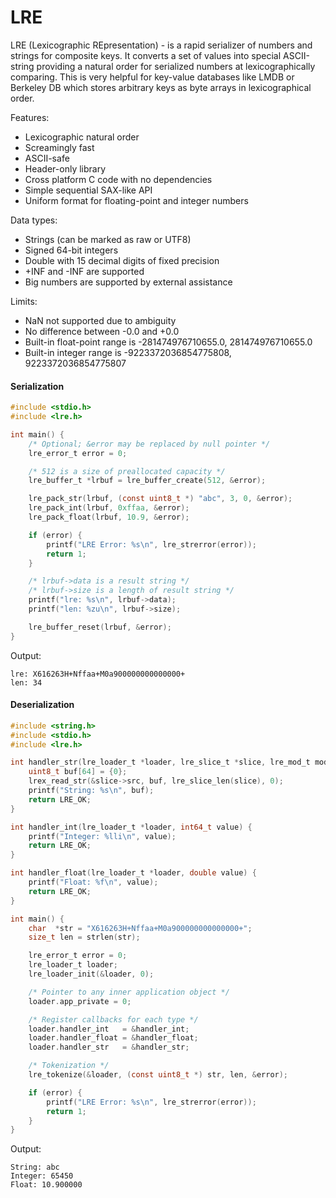 # LRE

LRE (Lexicographic REpresentation) - is a rapid serializer of numbers and strings for composite keys. It converts a set of values into special ASCII-string providing a natural order for serialized numbers at lexicographically comparing. This is very helpful for key-value databases like LMDB or Berkeley DB which stores arbitrary keys as byte arrays in lexicographical order.

Features:
* Lexicographic natural order
* Screamingly fast
* ASCII-safe
* Header-only library
* Cross platform C code with no dependencies
* Simple sequential SAX-like API
* Uniform format for floating-point and integer numbers

Data types:
* Strings (can be marked as raw or UTF8)
* Signed 64-bit integers
* Double with 15 decimal digits of fixed precision
* +INF and -INF are supported
* Big numbers are supported by external assistance

Limits:
* NaN not supported due to ambiguity
* No difference between -0.0 and +0.0
* Built-in float-point range is -281474976710655.0, 281474976710655.0
* Built-in integer range is -9223372036854775808, 9223372036854775807

#### Serialization

```C
#include <stdio.h>
#include <lre.h>

int main() {
    /* Optional; &error may be replaced by null pointer */
    lre_error_t error = 0;

    /* 512 is a size of preallocated capacity */
    lre_buffer_t *lrbuf = lre_buffer_create(512, &error);

    lre_pack_str(lrbuf, (const uint8_t *) "abc", 3, 0, &error);
    lre_pack_int(lrbuf, 0xffaa, &error);
    lre_pack_float(lrbuf, 10.9, &error);

    if (error) {
        printf("LRE Error: %s\n", lre_strerror(error));
        return 1;
    }

    /* lrbuf->data is a result string */
    /* lrbuf->size is a length of result string */
    printf("lre: %s\n", lrbuf->data);
    printf("len: %zu\n", lrbuf->size);

    lre_buffer_reset(lrbuf, &error);
}
```

Output:
```
lre: X616263H+Nffaa+M0a900000000000000+
len: 34
```

#### Deserialization
```C
#include <string.h>
#include <stdio.h>
#include <lre.h>

int handler_str(lre_loader_t *loader, lre_slice_t *slice, lre_mod_t mod) {
    uint8_t buf[64] = {0};
    lrex_read_str(&slice->src, buf, lre_slice_len(slice), 0);
    printf("String: %s\n", buf);
    return LRE_OK;
}

int handler_int(lre_loader_t *loader, int64_t value) {
    printf("Integer: %lli\n", value);
    return LRE_OK;
}

int handler_float(lre_loader_t *loader, double value) {
    printf("Float: %f\n", value);
    return LRE_OK;
}

int main() {
    char  *str = "X616263H+Nffaa+M0a900000000000000+";
    size_t len = strlen(str);

    lre_error_t error = 0;
    lre_loader_t loader;
    lre_loader_init(&loader, 0);

    /* Pointer to any inner application object */
    loader.app_private = 0;

    /* Register callbacks for each type */
    loader.handler_int   = &handler_int;
    loader.handler_float = &handler_float;
    loader.handler_str   = &handler_str;

    /* Tokenization */
    lre_tokenize(&loader, (const uint8_t *) str, len, &error);

    if (error) {
        printf("LRE Error: %s\n", lre_strerror(error));
        return 1;
    }
}
```

Output:
```
String: abc
Integer: 65450
Float: 10.900000
```
